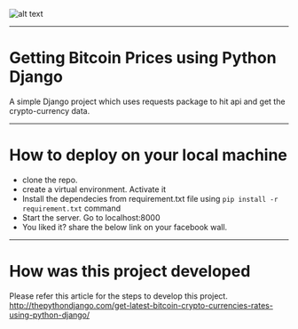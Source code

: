 ![alt text](https://github.com/anuragrana/bitcoin-prices-in-python-django/blob/master/Screenshot_1.png)

--------------------------------------------

# Getting  Bitcoin Prices using Python Django
A simple Django project which uses requests package to hit api and get the crypto-currency data.


-------------------------

# How to deploy on your local machine
- clone the repo.
- create a virtual environment. Activate it
- Install the dependecies from requirement.txt file using `pip install -r requirement.txt` command
- Start the server. Go to localhost:8000
- You liked it? share the below link on your facebook wall.

-------------------------

# How was this project developed
Please refer this article for the steps to develop this project. http://thepythondjango.com/get-latest-bitcoin-crypto-currencies-rates-using-python-django/


